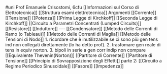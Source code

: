 #uni 
Prof Emanuele Crisostomi, 6cfu
[[Informazioni sul Corso di Elettrotecnica]] 
[[Struttura esami elettrotecnica]] 
Argomenti
[[Corrente]] 
[[Tensione]] 
[[Potenza]] 
[[Prima Legge di Kirchkoff]] 
[[Seconda Legge di Kirchkoff]] 
[[Circuito a Parametri Concentrati (Lumped Circuits)]] 
[[Resistore]] 
[[Induttore]] ---
[[Condensatore]] 
[[Metodo delle Correnti di Ramo (o Tableau)]] 
[[Metodo delle Correnti di Maglia]]
[[Metodo delle Tensioni di Nodo]] 1. ricordare che è inutilizzabile se ci sono più gen tens ind non collegati direttamente (lo ha detto prof). 2. trasfomare gen reale di tens in equiv norton. 3. bipoli in serie a gen corr indip non compare
[[Equivalente Thevenin(Norton)]] 
[[Partitore di Corrente]] 
[[Partitore di Tensione]] 
[[Principio di Sovrapposizione degli Effetti]] 
parte 2:
[[Circuito a Regime Periodico Sinusoidale]] 
[[Fasore]] 
[[Impedenza]] 